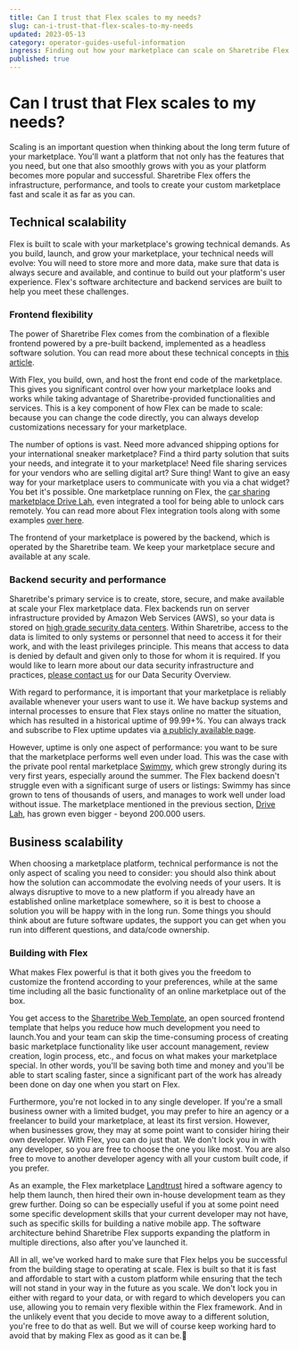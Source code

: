 ```yaml
---
title: Can I trust that Flex scales to my needs?
slug: can-i-trust-that-flex-scales-to-my-needs
updated: 2023-05-13
category: operator-guides-useful-information
ingress: Finding out how your marketplace can scale on Sharetribe Flex
published: true
---
```



# Can I trust that Flex scales to my needs?

Scaling is an important question when thinking about the long term future of your marketplace. You'll want a platform that not only has the features that you need, but one that also smoothly grows with you as your platform becomes more popular and successful. Sharetribe Flex offers the infrastructure, performance, and tools to create your custom marketplace fast and scale it as far as you can.


## Technical scalability

Flex is built to scale with your marketplace's growing technical demands. As you build, launch, and grow your marketplace, your technical needs will evolve: You will need to store more and more data, make sure that data is always secure and available, and continue to build out your platform's user experience. Flex's software architecture and backend services are built to help you meet these challenges.


### Frontend flexibility

The power of Sharetribe Flex comes from the combination of a flexible frontend powered by a pre-built backend, implemented as a headless software solution. You can read more about these technical concepts in [this article](https://www.sharetribe.com/docs/operator-guides/concepts/).

With Flex, you build, own, and host the front end code of the marketplace. This gives you significant control over how your marketplace looks and works while taking advantage of Sharetribe-provided functionalities and services. This is a key component of how Flex can be made to scale: because you can change the code directly, you can always develop customizations necessary for your marketplace.

The number of options is vast. Need more advanced shipping options for your international sneaker marketplace? Find a third party solution that suits your needs, and integrate it to your marketplace! Need file sharing services for your vendors who are selling digital art? Sure thing! Want to give an easy way for your marketplace users to communicate with you via a chat widget? You bet it's possible. One marketplace running on Flex, the [car sharing marketplace Drive Lah](https://www.sharetribe.com/customers/drive-lah/), even integrated a tool for being able to unlock cars remotely. You can read more about Flex integration tools along with some examples [over here](https://www.sharetribe.com/docs/concepts/integrations-introduction/).

The frontend of your marketplace is powered by the backend, which is operated by the Sharetribe team. We keep your marketplace secure and available at any scale.


### Backend security and performance

Sharetribe's primary service is to create, store, secure, and make available at scale your Flex marketplace data. Flex backends run on server infrastructure provided by Amazon Web Services (AWS), so your data is stored on [high grade security data centers](https://aws.amazon.com/compliance/data-center/controls/?nc1=h_ls). Within Sharetribe, access to the data is limited to only systems or personnel that need to access it for their work, and with the least privileges principle. This means that access to data is denied by default and given only to those for whom it is required. If you would like to learn more about our data security infrastructure and practices, [please contact us](mailto:hello@sharetribe.com) for our Data Security Overview.

With regard to performance, it is important that your marketplace is reliably available whenever your users want to use it. We have backup systems and internal processes to ensure that Flex stays online no matter the situation, which has resulted in a historical uptime of 99.99+%. You can always track and subscribe to Flex uptime updates via [a publicly available page](https://status.sharetribe.com/uptime).

However, uptime is only one aspect of performance: you want to be sure that the marketplace performs well even under load. This was the case with the private pool rental marketplace [Swimmy](https://www.sharetribe.com/customers/swimmy/), which grew strongly during its very first years, especially around the summer. The Flex backend doesn't struggle even with a significant surge of users or listings: Swimmy has since grown to tens of thousands of users, and manages to work well under load without issue. The marketplace mentioned in the previous section, [Drive Lah](https://www.sharetribe.com/customers/drive-lah/), has grown even bigger - beyond 200.000 users.


## Business scalability

When choosing a marketplace platform, technical performance is not the only aspect of scaling you need to consider: you should also think about how the solution can accommodate the evolving needs of your users. It is always disruptive to move to a new platform if you already have an established online marketplace somewhere, so it is best to choose a solution you will be happy with in the long run. Some things you should think about are future software updates, the support you can get when you run into different questions, and data/code ownership.


### Building with Flex

What makes Flex powerful is that it both gives you the freedom to customize the frontend according to your preferences, while at the same time including all the basic functionality of an online marketplace out of the box.

You get access to the [Sharetribe Web Template](https://www.sharetribe.com/docs/ftw/sharetribe-web-template/), an open sourced frontend template that helps you reduce how much development you need to launch.You and your team can skip the time-consuming process of creating basic marketplace functionality like user account management, review creation, login process, etc., and focus on what makes your marketplace special. In other words, you'll be saving both time and money and you'll be able to start scaling faster, since a significant part of the work has already been done on day one when you start on Flex.

Furthermore, you're not locked in to any single developer. If you're a small business owner with a limited budget, you may prefer to hire an agency or a freelancer to build your marketplace, at least its first version. However, when businesses grow, they may at some point want to consider hiring their own developer. With Flex, you can do just that. We don't lock you in with any developer, so you are free to choose the one you like most. You are also free to move to another developer agency with all your custom built code, if you prefer.

As an example, the Flex marketplace [Landtrust](https://landtrust.com/) hired a software agency to help them launch, then hired their own in-house development team as they grew further. Doing so can be especially useful if you at some point need some specific development skills that your current developer may not have, such as specific skills for building a native mobile app. The software architecture behind Sharetribe Flex supports expanding the platform in multiple directions, also after you've launched it.

All in all, we've worked hard to make sure that Flex helps you be successful from the building stage to operating at scale. Flex is built so that it is fast and affordable to start with a custom platform while ensuring that the tech will not stand in your way in the future as you scale. We don't lock you in either with regard to your data, or with regard to which developers you can use, allowing you to remain very flexible within the Flex framework. And in the unlikely event that you decide to move away to a different solution, you're free to do that as well. But we will of course keep working hard to avoid that by making Flex as good as it can be.🙂
